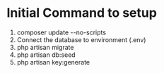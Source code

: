 # Initial Command to setup
1. composer update --no-scripts
2. Connect the database to environment (.env)
3. php artisan migrate
4. php artisan db:seed
3. php artisan key:generate

<blockquote class="imgur-embed-pub" lang="en" data-id="a/QDVeKIE"><a href="//imgur.com/QDVeKIE"></a></blockquote><script async src="//s.imgur.com/min/embed.js" charset="utf-8"></script>
